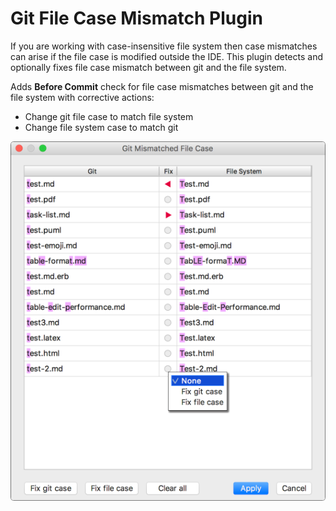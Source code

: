 Git File Case Mismatch Plugin
=============================

If you are working with case-insensitive file system then case mismatches can arise if the file
case is modified outside the IDE. This plugin detects and optionally fixes file case mismatch
between git and the file system.

Adds **Before Commit** check for file case mismatches between git and the file system
with corrective actions:

* Change git file case to match file system
* Change file system case to match git

![ScreenShot_ShowMismatchesDialog.png](https://github.com/vsch/git-file-case-fixer/raw/master/assets/images/ScreenShot_ShowMismatchesDialog.png)
